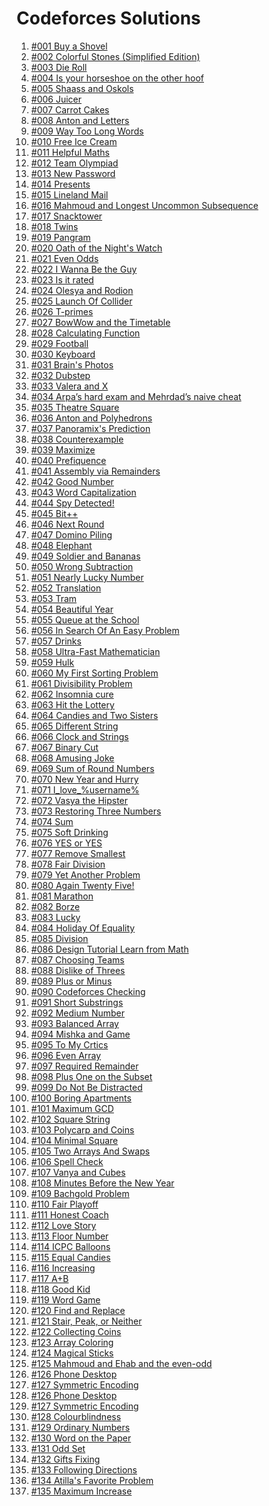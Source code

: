 <h1>Codeforces Solutions</h1>

<ol>
  <li><a href='https://github.com/atef7534/codeforces1000/tree/main/%23001%20Buy%20a%20Shovel/solve.cpp'>#001 Buy a Shovel</a></li>
  <li><a href='https://github.com/atef7534/codeforces1000/tree/main/%23002%20Colorful%20Stones%20(Simplified%20Edition)/solve.cpp'>#002 Colorful Stones (Simplified Edition)</a></li>
  <li><a href='https://github.com/atef7534/codeforces1000/tree/main/%23003%20Die%20Roll/solve.cpp'>#003 Die Roll</a></li>
  <li><a href='https://github.com/atef7534/codeforces1000/tree/main/%23004%20Is%20your%20horseshoe%20on%20the%20other%20hoof/solve.cpp'>#004 Is your horseshoe on the other hoof</a></li>
  <li><a href='https://github.com/atef7534/codeforces1000/tree/main/%23005%20Shaass%20and%20Oskols/solve.cpp'>#005 Shaass and Oskols</a></li>
  <li><a href='https://github.com/atef7534/codeforces1000/tree/main/%23006%20Juicer/solve.cpp'>#006 Juicer</a></li>
  <li><a href='https://github.com/atef7534/codeforces1000/tree/main/%23007%20Carrot%20Cakes/solve.cpp'>#007 Carrot Cakes</a></li>
  <li><a href='https://github.com/atef7534/codeforces1000/tree/main/%23008%20Anton%20and%20Letters/solve.cpp'>#008 Anton and Letters</a></li>
  <li><a href='https://github.com/atef7534/codeforces1000/tree/main/%23009%20Way%20Too%20Long%20Words/solve.cpp'>#009 Way Too Long Words</a></li>
  <li><a href='https://github.com/atef7534/codeforces1000/tree/main/%23010%20Free%20Ice%20Cream/solve.cpp'>#010 Free Ice Cream</a></li>
  <li><a href='https://github.com/atef7534/codeforces1000/tree/main/%23011%20Helpful%20Maths/solve.cpp'>#011 Helpful Maths</a></li>
  <li><a href='https://github.com/atef7534/codeforces1000/tree/main/%23012%20Team%20Olympiad/solve.cpp'>#012 Team Olympiad</a></li>
  <li><a href='https://github.com/atef7534/codeforces1000/tree/main/%23013%20New%20Password/solve.cpp'>#013 New Password</a></li>
  <li><a href='https://github.com/atef7534/codeforces1000/tree/main/%23014%20Presents/solve.cpp'>#014 Presents</a></li>
  <li><a href='https://github.com/atef7534/codeforces1000/tree/main/%23015%20Lineland%20Mail/solve.cpp'>#015 Lineland Mail</a></li>
  <li><a href='https://github.com/atef7534/codeforces1000/tree/main/%23016%20Mahmoud%20and%20Longest%20Uncommon%20Subsequence/solve.cpp'>#016 Mahmoud and Longest Uncommon Subsequence</a></li>
  <li><a href='https://github.com/atef7534/codeforces1000/tree/main/%23017%20Snacktower/solve.cpp'>#017 Snacktower</a></li>
  <li><a href='https://github.com/atef7534/codeforces1000/tree/main/%23018%20Twins/solve.cpp'>#018 Twins</a></li>
  <li><a href='https://github.com/atef7534/codeforces1000/tree/main/%23019%20Pangram/solve.cpp'>#019 Pangram</a></li>
  <li><a href='https://github.com/atef7534/codeforces1000/tree/main/%23020%20Oath%20of%20the%20Night's%20Watch/solve.cpp'>#020 Oath of the Night's Watch</a></li>       
  <li><a href='https://github.com/atef7534/codeforces1000/tree/main/%23021%20Even%20Odds/solve.cpp'>#021 Even Odds</a></li>
  <li><a href='https://github.com/atef7534/codeforces1000/tree/main/%23022%20I%20Wanna%20Be%20the%20Guy/solve.cpp'>#022 I Wanna Be the Guy</a></li>
  <li><a href='https://github.com/atef7534/codeforces1000/tree/main/%23023%20Is%20it%20rated/solve.cpp'>#023 Is it rated</a></li>
  <li><a href='https://github.com/atef7534/codeforces1000/tree/main/%23024%20Olesya%20and%20Rodion/solve.cpp'>#024 Olesya and Rodion</a></li>
  <li><a href='https://github.com/atef7534/codeforces1000/tree/main/%23025%20Launch%20Of%20Collider/solve.cpp'>#025 Launch Of Collider</a></li>
  <li><a href='https://github.com/atef7534/codeforces1000/tree/main/%23026%20T-primes/solve.cpp'>#026 T-primes</a></li>
  <li><a href='https://github.com/atef7534/codeforces1000/tree/main/%23027%20BowWow%20and%20the%20Timetable/solve.cpp'>#027 BowWow and the Timetable</a></li>
  <li><a href='https://github.com/atef7534/codeforces1000/tree/main/%23028%20Calculating%20Function/solve.cpp'>#028 Calculating Function</a></li>
  <li><a href='https://github.com/atef7534/codeforces1000/tree/main/%23029%20Football/solve.cpp'>#029 Football</a></li>
  <li><a href='https://github.com/atef7534/codeforces1000/tree/main/%23030%20Keyboard/solve.cpp'>#030 Keyboard</a></li>
  <li><a href='https://github.com/atef7534/codeforces1000/tree/main/%23031%20Brain's%20Photos/solve.cpp'>#031 Brain's Photos</a></li>
  <li><a href='https://github.com/atef7534/codeforces1000/tree/main/%23032%20Dubstep/solve.cpp'>#032 Dubstep</a></li>
  <li><a href='https://github.com/atef7534/codeforces1000/tree/main/%23033%20Valera%20and%20X/solve.cpp'>#033 Valera and X</a></li>
  <li><a href='https://github.com/atef7534/codeforces1000/tree/main/%23034%20Arpa’s%20hard%20exam%20and%20Mehrdad’s%20naive%20cheat/solve.cpp'>#034 Arpa’s hard exam and Mehrdad’s naive cheat</a></li>
  <li><a href='https://github.com/atef7534/codeforces1000/tree/main/%23035%20Theatre%20Square/solve.cpp'>#035 Theatre Square</a></li>
  <li><a href='https://github.com/atef7534/codeforces1000/tree/main/%23036%20Anton%20and%20Polyhedrons/solve.cpp'>#036 Anton and Polyhedrons</a></li>
  <li><a href='https://github.com/atef7534/codeforces1000/tree/main/%23037%20Panoramix's%20Prediction/solve.cpp'>#037 Panoramix's Prediction</a></li>
  <li><a href='https://github.com/atef7534/codeforces1000/tree/main/%23038%20Counterexample/solve.cpp'>#038 Counterexample</a></li>
  <li><a href='https://github.com/atef7534/codeforces1000/tree/main/%23039%20Maximize/solve.cpp'>#039 Maximize</a></li>
  <li><a href='https://github.com/atef7534/codeforces1000/tree/main/%23040%20Prefiquence/solve.cpp'>#040 Prefiquence</a></li>
  <li><a href='https://github.com/atef7534/codeforces1000/tree/main/%23041%20Assembly%20via%20Remainders/solve.cpp'>#041 Assembly via Remainders</a></li>
  <li><a href='https://github.com/atef7534/codeforces1000/tree/main/%23042%20Good%20Number/solve.cpp'>#042 Good Number</a></li>
  <li><a href='https://github.com/atef7534/codeforces1000/tree/main/%23043%20Word%20Capitalization/solve.cpp'>#043 Word Capitalization</a></li>
  <li><a href='https://github.com/atef7534/codeforces1000/tree/main/%23044%20Spy%20Detected!/solve.cpp'>#044 Spy Detected!</a></li>
  <li><a href='https://github.com/atef7534/codeforces1000/tree/main/%23045%20Bit++/solve.cpp'>#045 Bit++</a></li>
  <li><a href='https://github.com/atef7534/codeforces1000/tree/main/%23046%20Next%20Round/solve.cpp'>#046 Next Round</a></li>
  <li><a href='https://github.com/atef7534/codeforces1000/tree/main/%23047%20Domino%20Piling/solve.cpp'>#047 Domino Piling</a></li>
  <li><a href='https://github.com/atef7534/codeforces1000/tree/main/%23048%20Elephant/solve.cpp'>#048 Elephant</a></li>
  <li><a href='https://github.com/atef7534/codeforces1000/tree/main/%23049%20Soldier%20and%20Bananas/solve.cpp'>#049 Soldier and Bananas</a></li>
  <li><a href='https://github.com/atef7534/codeforces1000/tree/main/%23050%20Wrong%20Subtraction/solve.cpp'>#050 Wrong Subtraction</a></li>
  <li><a href='https://github.com/atef7534/codeforces1000/tree/main/%23051%20Nearly%20Lucky%20Number/solve.cpp'>#051 Nearly Lucky Number</a></li>
  <li><a href='https://github.com/atef7534/codeforces1000/tree/main/%23052%20Translation/solve.cpp'>#052 Translation</a></li>
  <li><a href='https://github.com/atef7534/codeforces1000/tree/main/%23053%20Tram/solve.cpp'>#053 Tram</a></li>
  <li><a href='https://github.com/atef7534/codeforces1000/tree/main/%23054%20Beautiful%20Year/solve.cpp'>#054 Beautiful Year</a></li>
  <li><a href='https://github.com/atef7534/codeforces1000/tree/main/%23055%20Queue%20at%20the%20School/solve.cpp'>#055 Queue at the School</a></li>
  <li><a href='https://github.com/atef7534/codeforces1000/tree/main/%23056%20In%20Search%20Of%20An%20Easy%20Problem/solve.cpp'>#056 In Search Of An Easy Problem</a></li>
  <li><a href='https://github.com/atef7534/codeforces1000/tree/main/%23057%20Drinks/solve.cpp'>#057 Drinks</a></li>
  <li><a href='https://github.com/atef7534/codeforces1000/tree/main/%23058%20Ultra-Fast%20Mathematician/solve.cpp'>#058 Ultra-Fast Mathematician</a></li>
  <li><a href='https://github.com/atef7534/codeforces1000/tree/main/%23059%20Hulk/solve.cpp'>#059 Hulk</a></li>
  <li><a href='https://github.com/atef7534/codeforces1000/tree/main/%23060%20My%20First%20Sorting%20Problem/solve.cpp'>#060 My First Sorting Problem</a></li>
  <li><a href='https://github.com/atef7534/codeforces1000/tree/main/%23061%20Divisibility%20Problem/solve.cpp'>#061 Divisibility Problem</a></li>
  <li><a href='https://github.com/atef7534/codeforces1000/tree/main/%23062%20Insomnia%20cure/solve.cpp'>#062 Insomnia cure</a></li>
  <li><a href='https://github.com/atef7534/codeforces1000/tree/main/%23063%20Hit%20the%20Lottery/solve.cpp'>#063 Hit the Lottery</a></li>
  <li><a href='https://github.com/atef7534/codeforces1000/tree/main/%23064%20Candies%20and%20Two%20Sisters/solve.cpp'>#064 Candies and Two Sisters</a></li>
  <li><a href='https://github.com/atef7534/codeforces1000/tree/main/%23065%20Different%20String/solve.cpp'>#065 Different String</a></li>
  <li><a href='https://github.com/atef7534/codeforces1000/tree/main/%23066%20Clock%20and%20Strings/solve.cpp'>#066 Clock and Strings</a></li>
  <li><a href='https://github.com/atef7534/codeforces1000/tree/main/%23067%20Binary%20Cut/solve.cpp'>#067 Binary Cut</a></li>
  <li><a href='https://github.com/atef7534/codeforces1000/tree/main/%23068%20Amusing%20Joke/solve.cpp'>#068 Amusing Joke</a></li>
  <li><a href='https://github.com/atef7534/codeforces1000/tree/main/%23069%20Sum%20of%20Round%20Numbers/solve.cpp'>#069 Sum of Round Numbers</a></li>
  <li><a href='https://github.com/atef7534/codeforces1000/tree/main/%23070%20New%20Year%20and%20Hurry/solve.cpp'>#070 New Year and Hurry</a></li>
  <li><a href='https://github.com/atef7534/codeforces1000/tree/main/%23071%20I_love_%username%/solve.cpp'>#071 I_love_%username%</a></li>
  <li><a href='https://github.com/atef7534/codeforces1000/tree/main/%23072%20Vasya%20the%20Hipster/solve.cpp'>#072 Vasya the Hipster</a></li>
  <li><a href='https://github.com/atef7534/codeforces1000/tree/main/%23073%20Restoring%20Three%20Numbers/solve.cpp'>#073 Restoring Three Numbers</a></li>
  <li><a href='https://github.com/atef7534/codeforces1000/tree/main/%23074%20Sum/solve.cpp'>#074 Sum</a></li>
  <li><a href='https://github.com/atef7534/codeforces1000/tree/main/%23075%20Soft%20Drinking/solve.cpp'>#075 Soft Drinking</a></li>
  <li><a href='https://github.com/atef7534/codeforces1000/tree/main/%23076%20YES%20or%20YES/solve.cpp'>#076 YES or YES</a></li>
  <li><a href='https://github.com/atef7534/codeforces1000/tree/main/%23077%20Remove%20Smallest/solve.cpp'>#077 Remove Smallest</a></li>
  <li><a href='https://github.com/atef7534/codeforces1000/tree/main/%23078%20Fair%20Division/solve.cpp'>#078 Fair Division</a></li>
  <li><a href='https://github.com/atef7534/codeforces1000/tree/main/%23079%20Yet%20Another%20Problem/solve.cpp'>#079 Yet Another Problem</a></li>
  <li><a href='https://github.com/atef7534/codeforces1000/tree/main/%23080%20Again%20Twenty%20Five!/solve.cpp'>#080 Again Twenty Five!</a></li>
  <li><a href='https://github.com/atef7534/codeforces1000/tree/main/%23081%20Marathon/solve.cpp'>#081 Marathon</a></li>
  <li><a href='https://github.com/atef7534/codeforces1000/tree/main/%23082%20Borze/solve.cpp'>#082 Borze</a></li>
  <li><a href='https://github.com/atef7534/codeforces1000/tree/main/%23083%20Lucky/solve.cpp'>#083 Lucky</a></li>
  <li><a href='https://github.com/atef7534/codeforces1000/tree/main/%23084%20Holiday%20Of%20Equality/solve.cpp'>#084 Holiday Of Equality</a></li>
  <li><a href='https://github.com/atef7534/codeforces1000/tree/main/%23085%20Division/solve.cpp'>#085 Division</a></li>
  <li><a href='https://github.com/atef7534/codeforces1000/tree/main/%23086%20Design%20Tutorial%20Learn%20from%20Math/solve.cpp'>#086 Design Tutorial Learn from Math</a></li>
  <li><a href='https://github.com/atef7534/codeforces1000/tree/main/%23087%20Choosing%20Teams/solve.cpp'>#087 Choosing Teams</a></li>
  <li><a href='https://github.com/atef7534/codeforces1000/tree/main/%23088%20Dislike%20of%20Threes/solve.cpp'>#088 Dislike of Threes</a></li>
  <li><a href='https://github.com/atef7534/codeforces1000/tree/main/%23089%20Plus%20or%20Minus/solve.cpp'>#089 Plus or Minus</a></li>
  <li><a href='https://github.com/atef7534/codeforces1000/tree/main/%23090%20Codeforces%20Checking/solve.cpp'>#090 Codeforces Checking</a></li>
  <li><a href='https://github.com/atef7534/codeforces1000/tree/main/%23091%20Short%20Substrings/solve.cpp'>#091 Short Substrings</a></li>
  <li><a href='https://github.com/atef7534/codeforces1000/tree/main/%23092%20Medium%20Number/solve.cpp'>#092 Medium Number</a></li>
  <li><a href='https://github.com/atef7534/codeforces1000/tree/main/%23093%20Balanced%20Array/solve.cpp'>#093 Balanced Array</a></li>
  <li><a href='https://github.com/atef7534/codeforces1000/tree/main/%23094%20Mishka%20and%20Game/solve.cpp'>#094 Mishka and Game</a></li>
  <li><a href='https://github.com/atef7534/codeforces1000/tree/main/%23095%20To%20My%20Crtics/solve.cpp'>#095 To My Crtics</a></li>
  <li><a href='https://github.com/atef7534/codeforces1000/tree/main/%23096%20Even%20Array/solve.cpp'>#096 Even Array</a></li>
  <li><a href='https://github.com/atef7534/codeforces1000/tree/main/%23097%20Required%20Remainder/solve.cpp'>#097 Required Remainder</a></li>
  <li><a href='https://github.com/atef7534/codeforces1000/tree/main/%23098%20Plus%20One%20on%20the%20Subset/solve.cpp'>#098 Plus One on the Subset</a></li>
  <li><a href='https://github.com/atef7534/codeforces1000/tree/main/%23099%20Do%20Not%20Be%20Distracted/solve.cpp'>#099 Do Not Be Distracted</a></li>
  <li><a href='https://github.com/atef7534/codeforces1000/tree/main/%23100%20Boring%20Apartments/solve.cpp'>#100 Boring Apartments</a></li>
  <li><a href='https://github.com/atef7534/codeforces1000/tree/main/%23101%20Maximum%20GCD/solve.cpp'>#101 Maximum GCD</a></li>
  <li><a href='https://github.com/atef7534/codeforces1000/tree/main/%23102%20Square%20String/solve.cpp'>#102 Square String</a></li>
  <li><a href='https://github.com/atef7534/codeforces1000/tree/main/%23103%20Polycarp%20and%20Coins/solve.cpp'>#103 Polycarp and Coins</a></li>
  <li><a href='https://github.com/atef7534/codeforces1000/tree/main/%23104%20Minimal%20Square/solve.cpp'>#104 Minimal Square</a></li>
  <li><a href='https://github.com/atef7534/codeforces1000/tree/main/%23105%20Two%20Arrays%20And%20Swaps/solve.cpp'>#105 Two Arrays And Swaps</a></li>
  <li><a href='https://github.com/atef7534/codeforces1000/tree/main/%23106%20Spell%20Check/solve.cpp'>#106 Spell Check</a></li>
  <li><a href='https://github.com/atef7534/codeforces1000/tree/main/%23107%20Vanya%20and%20Cubes/solve.cpp'>#107 Vanya and Cubes</a></li>
  <li><a href='https://github.com/atef7534/codeforces1000/tree/main/%23108%20Minutes%20Before%20the%20New%20Year/solve.cpp'>#108 Minutes Before the New Year</a></li>   
  <li><a href='https://github.com/atef7534/codeforces1000/tree/main/%23109%20Bachgold%20Problem/solve.cpp'>#109 Bachgold Problem</a></li>
  <li><a href='https://github.com/atef7534/codeforces1000/tree/main/%23110%20Fair%20Playoff/solve.cpp'>#110 Fair Playoff</a></li>
  <li><a href='https://github.com/atef7534/codeforces1000/tree/main/%23111%20Honest%20Coach/solve.cpp'>#111 Honest Coach</a></li>
  <li><a href='https://github.com/atef7534/codeforces1000/tree/main/%23112%20Love%20Story/solve.cpp'>#112 Love Story</a></li>
  <li><a href='https://github.com/atef7534/codeforces1000/tree/main/%23113%20Floor%20Number/solve.cpp'>#113 Floor Number</a></li>
  <li><a href='https://github.com/atef7534/codeforces1000/tree/main/%23114%20ICPC%20Balloons/solve.cpp'>#114 ICPC Balloons</a></li>
  <li><a href='https://github.com/atef7534/codeforces1000/tree/main/%23115%20Equal%20Candies/solve.cpp'>#115 Equal Candies</a></li>
  <li><a href='https://github.com/atef7534/codeforces1000/tree/main/%23116%20Increasing/solve.cpp'>#116 Increasing</a></li>
  <li><a href='https://github.com/atef7534/codeforces1000/tree/main/%23117%20A+B/solve.cpp'>#117 A+B</a></li>
  <li><a href='https://github.com/atef7534/codeforces1000/tree/main/%23118%20Good%20Kid/solve.cpp'>#118 Good Kid</a></li>
  <li><a href='https://github.com/atef7534/codeforces1000/tree/main/%23119%20Word%20Game/solve.cpp'>#119 Word Game</a></li>
  <li><a href='https://github.com/atef7534/codeforces1000/tree/main/%23120%20Find%20and%20Replace/solve.cpp'>#120 Find and Replace</a></li>
  <li><a href='https://github.com/atef7534/codeforces1000/tree/main/%23121%20Stair,%20Peak,%20or%20Neither/solve.cpp'>#121 Stair, Peak, or Neither</a></li>
  <li><a href='https://github.com/atef7534/codeforces1000/tree/main/%23122%20Collecting%20Coins/solve.cpp'>#122 Collecting Coins</a></li>
  <li><a href='https://github.com/atef7534/codeforces1000/tree/main/%23123%20Array%20Coloring/solve.cpp'>#123 Array Coloring</a></li>
  <li><a href='https://github.com/atef7534/codeforces1000/tree/main/%23124%20Magical%20Sticks/solve.cpp'>#124 Magical Sticks</a></li>
  <li><a href='https://github.com/atef7534/codeforces1000/tree/main/%23125%20Mahmoud%20and%20Ehab%20and%20the%20even-odd/solve.cpp'>#125 Mahmoud and Ehab and the even-odd</a></li>
  <li><a href='https://github.com/atef7534/codeforces1000/tree/main/%23126%20Phone%20Desktop/solve.cpp'>#126 Phone Desktop</a></li>
  <li><a href='https://github.com/atef7534/codeforces1000/tree/main/%23127%20Symmetric%20Encoding/solve.cpp'>#127 Symmetric Encoding</a></li>
  <li><a href='https://github.com/atef7534/codeforces1000/tree/main/%23126%20Phone%20Desktop/solve.cpp'>#126 Phone Desktop</a></li>
  <li><a href='https://github.com/atef7534/codeforces1000/tree/main/%23127%20Symmetric%20Encoding/solve.cpp'>#127 Symmetric Encoding</a></li>
  <li><a href='https://github.com/atef7534/codeforces1000/tree/main/%23128%20Colourblindness/solve.cpp'>#128 Colourblindness</a></li>
  <li><a href='https://github.com/atef7534/codeforces1000/tree/main/%23129%20Ordinary%20Numbers/solve.cpp'>#129 Ordinary Numbers</a></li>
  <li><a href='https://github.com/atef7534/codeforces1000/tree/main/%23130%20Word%20on%20the%20Paper/solve.cpp'>#130 Word on the Paper</a></li>
  <li><a href='https://github.com/atef7534/codeforces1000/tree/main/%23131%20Odd%20Set/solve.cpp'>#131 Odd Set</a></li>
  <li><a href='https://github.com/atef7534/codeforces1000/tree/main/%23132%20Gifts%20Fixing/solve.cpp'>#132 Gifts Fixing</a></li>
  <li><a href='https://github.com/atef7534/codeforces1000/tree/main/%23133%20Following%20Directions/solve.cpp'>#133 Following Directions</a></li>
  <li><a href= "https://github.com/atef7534/codeforces1000/tree/main/%23134%20Atilla's%20Favorite%20Problem/solve.cpp">#134 Atilla's Favorite Problem</a></li> 
  <li><a href='https://github.com/atef7534/codeforces1000/tree/main/%23135%20Maximum%20Increase/solve.cpp'>#135 Maximum Increase</a></li>
</ol>
